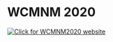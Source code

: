 # WCMNM 2020

<a href="https://www.me.iitb.ac.in/~wcmnm/" title="WCMNM2020"><img src="http://www.4m-association.org/sites/www.4m-association.org/files/logo WCMNM2020_0.jpg" title="Click for WCMNM2020 website"/></a>